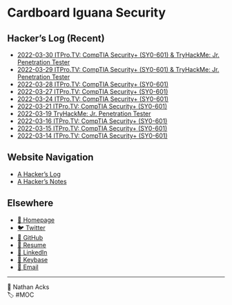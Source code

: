 # Cardboard Iguana Security

## Hacker’s Log (Recent)

* [2022-03-30 ITPro.TV: CompTIA Security+ (SY0-601) & TryHackMe: Jr. Penetration Tester](log/2022-03-30-itprotv-comptia-security-plus-and-tryhackme-jr-penetration-tester.md)
* [2022-03-29 ITPro.TV: CompTIA Security+ (SY0-601) & TryHackMe: Jr. Penetration Tester](log/2022-03-29-itprotv-comptia-security-plus-and-tryhackme-jr-penetration-tester.md)
* [2022-03-28 ITPro.TV: CompTIA Security+ (SY0-601)](log/2022-03-28-itprotv-comptia-security-plus.md)
* [2022-03-27 ITPro.TV: CompTIA Security+ (SY0-601)](log/2022-03-27-itprotv-comptia-security-plus.md)
* [2022-03-24 ITPro.TV: CompTIA Security+ (SY0-601)](log/2022-03-24-itprotv-comptia-security-plus.md)
* [2022-03-21 ITPro.TV: CompTIA Security+ (SY0-601)](log/2022-03-21-itprotv-comptia-security-plus.md)
* [2022-03-19 TryHackMe: Jr. Penetration Tester](log/2022-03-19-tryhackme-jr-penetration-tester.md)
* [2022-03-16 ITPro.TV: CompTIA Security+ (SY0-601)](log/2022-03-16-itprotv-comptia-security-plus.md)
* [2022-03-15 ITPro.TV: CompTIA Security+ (SY0-601)](log/2022-03-15-itprotv-comptia-security-plus.md)
* [2022-03-14 ITPro.TV: CompTIA Security+ (SY0-601)](log/2022-03-14-itprotv-comptia-security-plus.md)

## Website Navigation

* [A Hacker’s Log](log.md)
* [A Hacker’s Notes](notes.md)

## Elsewhere

* [<span aria-hidden="true">🌱</span> Homepage](https://necopinus.xyz)
* [<span aria-hidden="true">🐦</span> Twitter](https://twitter.com/necopinus)
* [<span aria-hidden="true">🐙</span> GitHub](https://github.com/necopinus)
* [<span aria-hidden="true">📄</span> Resume](https://registry.jsonresume.org/necopinus)
* [<span aria-hidden="true">🌃</span> LinkedIn](https://www.linkedin.com/in/necopinus/)
* [<span aria-hidden="true">🔏</span> Keybase](https://keybase.io/necopinus)
* [<span aria-hidden="true">📧</span> Email](mailto:nathan.acks@cardboard-iguana.com)

- - - -

<span aria-hidden="true">👤</span> Nathan Acks  
<span aria-hidden="true">🏷️</span> #MOC
